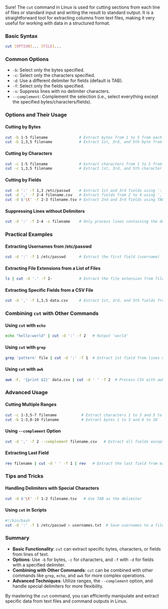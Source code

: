 Sure! The `cut` command in Linux is used for cutting sections from each line of files or standard input and writing the result to standard output. It is a straightforward tool for extracting columns from text files, making it very useful for working with data in a structured format.

### Basic Syntax

```sh
cut [OPTION]... [FILE]...
```

### Common Options

- `-b`: Select only the bytes specified.
- `-c`: Select only the characters specified.
- `-d`: Use a different delimiter for fields (default is TAB).
- `-f`: Select only the fields specified.
- `-s`: Suppress lines with no delimiter characters.
- `--complement`: Complement the selection (i.e., select everything except the specified bytes/characters/fields).

### Options and Their Usage

#### Cutting by Bytes
```sh
cut -b 1-5 filename              # Extract bytes from 1 to 5 from each line
cut -b 1,3,5 filename            # Extract 1st, 3rd, and 5th byte from each line
```

#### Cutting by Characters
```sh
cut -c 1-5 filename              # Extract characters from 1 to 5 from each line
cut -c 1,3,5 filename            # Extract 1st, 3rd, and 5th character from each line
```

#### Cutting by Fields
```sh
cut -d ':' -f 1,3 /etc/passwd    # Extract 1st and 3rd fields using ':' as the delimiter
cut -d ',' -f 2-4 filename.csv   # Extract fields from 2 to 4 using ',' as the delimiter
cut -d $'\t' -f 2-3 filename.tsv # Extract 2nd and 3rd fields using TAB as the delimiter
```

#### Suppressing Lines without Delimiters
```sh
cut -d ':' -f 2-4 -s filename    # Only process lines containing the delimiter
```

### Practical Examples

#### Extracting Usernames from /etc/passwd
```sh
cut -d ':' -f 1 /etc/passwd      # Extract the first field (username)
```

#### Extracting File Extensions from a List of Files
```sh
ls | cut -d '.' -f 2-            # Extract the file extension from file names
```

#### Extracting Specific Fields from a CSV File
```sh
cut -d ',' -f 1,3,5 data.csv     # Extract 1st, 3rd, and 5th fields from a CSV file
```

### Combining `cut` with Other Commands

#### Using `cut` with `echo`
```sh
echo "hello:world" | cut -d ':' -f 2   # Output 'world'
```

#### Using `cut` with `grep`
```sh
grep 'pattern' file | cut -d ':' -f 1  # Extract 1st field from lines matching 'pattern'
```

#### Using `cut` with `awk`
```sh
awk -F, '{print $1}' data.csv | cut -d ' ' -f 2  # Process CSV with awk and cut
```

### Advanced Usage

#### Cutting Multiple Ranges
```sh
cut -c 1-3,5-7 filename           # Extract characters 1 to 3 and 5 to 7
cut -b 1-3,8-10 filename          # Extract bytes 1 to 3 and 8 to 10
```

#### Using `--complement` Option
```sh
cut -d ',' -f 2 --complement filename.csv   # Extract all fields except the 2nd
```

#### Extracting Last Field
```sh
rev filename | cut -d ' ' -f 1 | rev   # Extract the last field from each line
```

### Tips and Tricks

#### Handling Delimiters with Special Characters
```sh
cut -d $'\t' -f 1-2 filename.tsv   # Use TAB as the delimiter
```

#### Using `cut` in Scripts
```sh
#!/bin/bash
cut -d ':' -f 1 /etc/passwd > usernames.txt  # Save usernames to a file
```

### Summary

- **Basic Functionality**: `cut` can extract specific bytes, characters, or fields from lines of text.
- **Options**: Use `-b` for bytes, `-c` for characters, and `-f` with `-d` for fields with a specified delimiter.
- **Combining with Other Commands**: `cut` can be combined with other commands like `grep`, `echo`, and `awk` for more complex operations.
- **Advanced Techniques**: Utilize ranges, the `--complement` option, and handle special delimiters for more flexibility.

By mastering the `cut` command, you can efficiently manipulate and extract specific data from text files and command outputs in Linux.